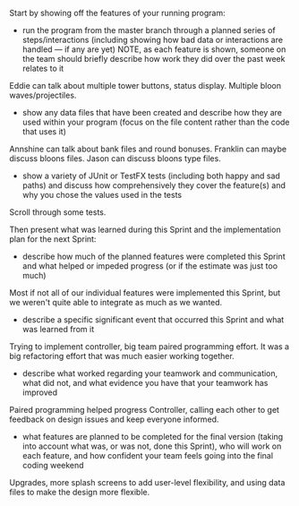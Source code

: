 Start by showing off the features of your running program:

* run the program from the master branch through a planned series of steps/interactions (including showing how bad data or interactions are handled — if any are yet)
NOTE, as each feature is shown, someone on the team should briefly describe how work they did over the past week relates to it

Eddie can talk about multiple tower buttons, status display. Multiple bloon waves/projectiles.

* show any data files that have been created and describe how they are used within your program (focus on the file content rather than the code that uses it)

Annshine can talk about bank files and round bonuses. Franklin can maybe discuss bloons files. Jason can
discuss bloons type files.

* show a variety of JUnit or TestFX tests (including both happy and sad paths) and discuss how comprehensively they cover the feature(s) and why you chose the values used in the tests

Scroll through some tests.

Then present what was learned during this Sprint and the implementation plan for the next Sprint:

* describe how much of the planned features were completed this Sprint and what helped or impeded progress (or if the estimate was just too much)

Most if not all of our individual features were implemented this Sprint, but we weren't quite able to
integrate as much as we wanted.

* describe a specific significant event that occurred this Sprint and what was learned from it

Trying to implement controller, big team paired programming effort.  It was a big refactoring effort
that was much easier working together.

* describe what worked regarding your teamwork and communication, what did not, and what evidence you have that your teamwork has improved

Paired programming helped progress Controller, calling each other to get feedback on design issues and keep
everyone informed.

* what features are planned to be completed for the final version (taking into account what was, or was not, done this Sprint), who will work on each feature, and how confident your team feels going into the final coding weekend

Upgrades, more splash screens to add user-level flexibility, and using data files to make the design more flexible.